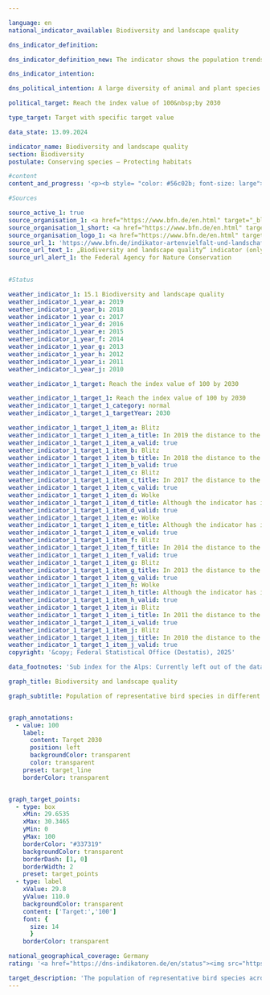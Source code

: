 ```yaml
---

language: en        
national_indicator_available: Biodiversity and landscape quality        

dns_indicator_definition:         

dns_indicator_definition_new: The indicator shows the population trends for 41&nbsp;selected bird species in the form of an index. The indicator summarises the changes in the populations of selected bird species that represent the most important types of land use and landscape in Germany (sub-indicators for farmland, forests, settlements and inland waters).        

dns_indicator_intention:         

dns_political_intention: A large diversity of animal and plant species is an essential prerequisite for an efficient ecosystem and forms an important basis of human life. If the quality of the habitats increases as a result of a reduction in pressures, an improvement in the sustainability of utilisation or the successful implementation of nature conservation measures, this is reflected in increasing numbers of the selected bird species and thus in a positive development of the indicator. As other species besides birds are also linked to a richly structured landscape with intact, sustainably utilised habitats, the indicator also indirectly reflects the development of numerous other species in the landscape and the sustainability of land use.        

political_target: Reach the index value of 100&nbsp;by 2030        

type_target: Target with specific target value        

data_state: 13.09.2024        

indicator_name: Biodiversity and landscape quality        
section: Biodiversity        
postulate: Conserving species – Protecting habitats        

#content         
content_and_progress: '<p><b style= "color: #56c02b; font-size: large">15.1&nbsp;Biodiversity and landscape quality</b><br><br>The indicator for biodiversity and landscape quality approximates biodiversity as well as landscape quality by means of population trends of selected bird species. It depicts the population development of 41&nbsp;bird species that are representative of the main landscape and habitat types in Germany. For the sub-indicators <i>forests</i>, <i>settlements</i>, and <i>inland waters</i>, ten species are used respectively, while <i>agricultural land</i> is represented by eleven species. The sub-indicators <i>coasts and seas</i> (also ten bird species) and <i>Alps</i> are additionally presented, as their developments are particularly influenced by specific conservation measures. However, the landscape type <i>Alps</i> is currently not depicted due to insufficient data availability.<br><br>Population sizes of the bird species are recorded annually within monitoring programmes conducted by the Dachverband Deutscher Avifaunisten (DDA) in cooperation with the Federal Agency for Nature Conservation (BfN) and are each related to defined target values. These target values for the year 2030&nbsp;were species-specifically defined by an expert panel within a research and development project. Historical reference values for 1970&nbsp;and 1975&nbsp;were reconstructed based on the Red Lists. For each sub-indicator, the arithmetic mean of target achievement across the respective ten or eleven species considered is calculated. The overall indicator results from a weighted sum of the sub-indicators, with the weighting factors corresponding to the area shares of the respective main habitat or landscape types (agricultural land: 49%, forests: 29%, settlements: 13%, inland waters: 9%).<br><br>Between 2019&nbsp;and 2022, the indicator was retrospectively reviewed and revised as part of a research and development project of the BfN. Both the target values and the species selection were updated to reflect current conditions. Consequently, the time series were recalculated retrospectively. Although the indicator is based on bird species, it indirectly reflects the development of numerous other species as well as the sustainability of land use, since many species depend on intact and sustainably managed habitats.<br><br>The overall indicator value in 1990&nbsp;was significantly below the reconstructed values for 1970&nbsp;and 1975. In the last ten reporting years (2009&nbsp;to 2019), the decline continued: the indicator value decreased from 82.5% of the target value in 2009&nbsp;to 75.3% in 2019. If this trend continues, the politically established target for 2030&nbsp;is unlikely to be achieved.<br><br>The development of the sub-indicators for the different habitat types varied over the same period: the sub-indicator for agricultural land fell from 92.3% in 2009&nbsp;to 69.9% in 2019, while that for inland waters decreased from 84.9% to 79.9%. In contrast, the sub-indicators for forests and settlements showed positive trends: the sub-indicator for forests increased from 70.1% (2009) to 80.9% (2019), and that for settlements improved from 72.0% to 80.3% over the same period. The sub-indicator for coasts and seas, which is not included in the overall indicator, recorded a decline from 91.3% in 2008&nbsp;to 77.6% in 2018. Data for 2019&nbsp;were not available at the time of publication.</p>'                

#Sources        

source_active_1: true
source_organisation_1: <a href="https://www.bfn.de/en.html" target="_blank" onclick="return confirm_alert('the Federal Agency for Nature Conservation', 'En')">Federal Institute for Research on Building, Urban Affairs and Spatial Development</a>
source_organisation_1_short: <a href="https://www.bfn.de/en.html" target="_blank" onclick="return confirm_alert('the Federal Agency for Nature Conservation', 'En')">Federal Institute for Research on Building, Urban Affairs and Spatial Development</a>
source_organisation_logo_1: <a href="https://www.bfn.de/en.html" target="_blank" onclick="return confirm_alert('the Federal Agency for Nature Conservation', 'En')"><img src="https://dns-indikatoren.de/public/OrgImgEn/bfn.png" alt="Federal Institute for Research on Building, Urban Affairs and Spatial Development" title=" Click here to visit the homepage of the organizationFederal Institute for Research on Building, Urban Affairs and Spatial Development" style="height:60px; width:148px; border:transparent"/></a>
source_url_1: 'https://www.bfn.de/indikator-artenvielfalt-und-landschaftsqualitaet'
source_url_text_1: „Biodiversity and landscape quality“ indicator (only available in German)
source_url_alert_1: the Federal Agency for Nature Conservation
        

#Status        

weather_indicator_1: 15.1 Biodiversity and landscape quality
weather_indicator_1_year_a: 2019
weather_indicator_1_year_b: 2018
weather_indicator_1_year_c: 2017
weather_indicator_1_year_d: 2016
weather_indicator_1_year_e: 2015
weather_indicator_1_year_f: 2014
weather_indicator_1_year_g: 2013
weather_indicator_1_year_h: 2012
weather_indicator_1_year_i: 2011
weather_indicator_1_year_j: 2010

weather_indicator_1_target: Reach the index value of 100 by 2030

weather_indicator_1_target_1: Reach the index value of 100 by 2030
weather_indicator_1_target_1_category: normal
weather_indicator_1_target_1_targetYear: 2030

weather_indicator_1_target_1_item_a: Blitz
weather_indicator_1_target_1_item_a_title: In 2019 the distance to the target was constantly high or had increased. Thus, the indicator did not develop in the desired direction.
weather_indicator_1_target_1_item_a_valid: true
weather_indicator_1_target_1_item_b: Blitz
weather_indicator_1_target_1_item_b_title: In 2018 the distance to the target was constantly high or had increased. Thus, the indicator did not develop in the desired direction.
weather_indicator_1_target_1_item_b_valid: true
weather_indicator_1_target_1_item_c: Blitz
weather_indicator_1_target_1_item_c_title: In 2017 the distance to the target was constantly high or had increased. Thus, the indicator did not develop in the desired direction.
weather_indicator_1_target_1_item_c_valid: true
weather_indicator_1_target_1_item_d: Wolke
weather_indicator_1_target_1_item_d_title: Although the indicator has in 2016 been moving in the desired direction toward the target, if the trend had to continued, the target would have been missed in the target year by more than 20% of the difference between the target value and the value at that time.
weather_indicator_1_target_1_item_d_valid: true
weather_indicator_1_target_1_item_e: Wolke
weather_indicator_1_target_1_item_e_title: Although the indicator has in 2015 been moving in the desired direction toward the target, if the trend had to continued, the target would have been missed in the target year by more than 20% of the difference between the target value and the value at that time.
weather_indicator_1_target_1_item_e_valid: true
weather_indicator_1_target_1_item_f: Blitz
weather_indicator_1_target_1_item_f_title: In 2014 the distance to the target was constantly high or had increased. Thus, the indicator did not develop in the desired direction.
weather_indicator_1_target_1_item_f_valid: true
weather_indicator_1_target_1_item_g: Blitz
weather_indicator_1_target_1_item_g_title: In 2013 the distance to the target was constantly high or had increased. Thus, the indicator did not develop in the desired direction.
weather_indicator_1_target_1_item_g_valid: true
weather_indicator_1_target_1_item_h: Wolke
weather_indicator_1_target_1_item_h_title: Although the indicator has in 2012 been moving in the desired direction toward the target, if the trend had to continued, the target would have been missed in the target year by more than 20% of the difference between the target value and the value at that time.
weather_indicator_1_target_1_item_h_valid: true
weather_indicator_1_target_1_item_i: Blitz
weather_indicator_1_target_1_item_i_title: In 2011 the distance to the target was constantly high or had increased. Thus, the indicator did not develop in the desired direction.
weather_indicator_1_target_1_item_i_valid: true
weather_indicator_1_target_1_item_j: Blitz
weather_indicator_1_target_1_item_j_title: In 2010 the distance to the target was constantly high or had increased. Thus, the indicator did not develop in the desired direction.
weather_indicator_1_target_1_item_j_valid: true        
copyright: '&copy; Federal Statistical Office (Destatis), 2025'        

data_footnotes: 'Sub index for the Alps: Currently left out of the data set.<br>• Sub index for inland waters and for seas: extrapolated data for single years.'        

graph_title: Biodiversity and landscape quality        

graph_subtitle: Population of representative bird species in different main habitats and landscape types        


graph_annotations:
  - value: 100
    label:
      content: Target 2030
      position: left
      backgroundColor: transparent
      color: transparent
    preset: target_line
    borderColor: transparent        


graph_target_points:
  - type: box
    xMin: 29.6535
    xMax: 30.3465
    yMin: 0
    yMax: 100
    borderColor: "#337319"
    backgroundColor: transparent
    borderDash: [1, 0]
    borderWidth: 2
    preset: target_points
  - type: label
    xValue: 29.8
    yValue: 110.0
    backgroundColor: transparent
    content: ['Target:','100']
    font: {
      size: 14
      }
    borderColor: transparent                

national_geographical_coverage: Germany        
rating: '<a href="https://dns-indikatoren.de/en/status"><img src="https://sdg-indikatoren.de/public/Wettersymbole/Blitz.png" title="In 2019 the distance to the target was constantly high or had increased. Thus, the indicator did not develop in the desired direction." alt="Weathersymbol: Thuder strom"/></a>'        

target_description: 'The population of representative bird species across various main habitat and landscape types should be increased to at least an index value of 100 by 2030.<br><br>• According to the target formulation, indicator 15.1 is assessed as <b>thunderstorm</b> for 2019, as the indicator values have, on average over the past six years, not developed in the desired direction.<br><br><br><u>Note:</u> Due to the calculation methodology of the indicator, the target is not treated as an annually to-be-achieved value if it was reached ahead of schedule (as was the case before 2001).'        
---
```


